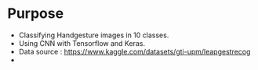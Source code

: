 # Purpose
- Classifying Handgesture images in 10 classes.
- Using CNN with Tensorflow and Keras.
- Data source : https://www.kaggle.com/datasets/gti-upm/leapgestrecog
- 
